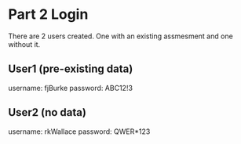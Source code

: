 # Part 2 Login

There are 2 users created. One with an existing assmesment and one without it.

## User1 (pre-existing data)
username: fjBurke
password: ABC12!3

## User2 (no data)
username: rkWallace
password: QWER*123